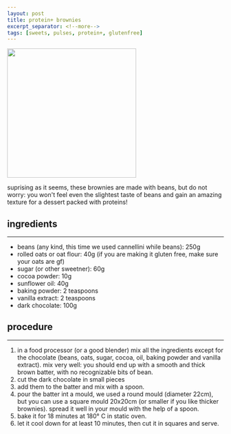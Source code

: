 ```yaml
---
layout: post
title: protein+ brownies
excerpt_separator: <!--more-->
tags: [sweets, pulses, protein+, glutenfree]
---
```


 <img src="../../../images/brownies.jpeg" width="300">

<!--more-->

suprising as it seems, these brownies are made with beans, but do not worry: you won't feel even the slightest taste of beans and gain an amazing texture for a dessert packed with proteins!

## ingredients
---

- beans (any kind, this time we used cannellini while beans): 250g
- rolled oats or oat flour: 40g (if you are making it gluten free, make sure your oats are gf)
- sugar (or other sweetner): 60g
- cocoa powder: 10g
- sunflower oil: 40g
- baking powder: 2 teaspoons
- vanilla extract: 2 teaspoons
- dark chocolate: 100g

## procedure
---

1. in a food processor (or a good blender) mix all the ingredients except for the chocolate (beans, oats, sugar, cocoa, oil, baking powder and vanilla extract). mix very well: you should end up with a smooth and thick brown batter, with no recognizable bits of bean.
2. cut the dark chocolate in small pieces
3. add them to the batter and mix with a spoon.
4. pour the batter int a mould, we used a round mould (diameter 22cm), but you can use a square mould 20x20cm (or smaller if you like thicker brownies). spread it well in your mould with the help of a spoon.
5. bake it for 18 minutes at 180° C in static oven.
6. let it cool down for at least 10 minutes, then cut it in squares and serve.
